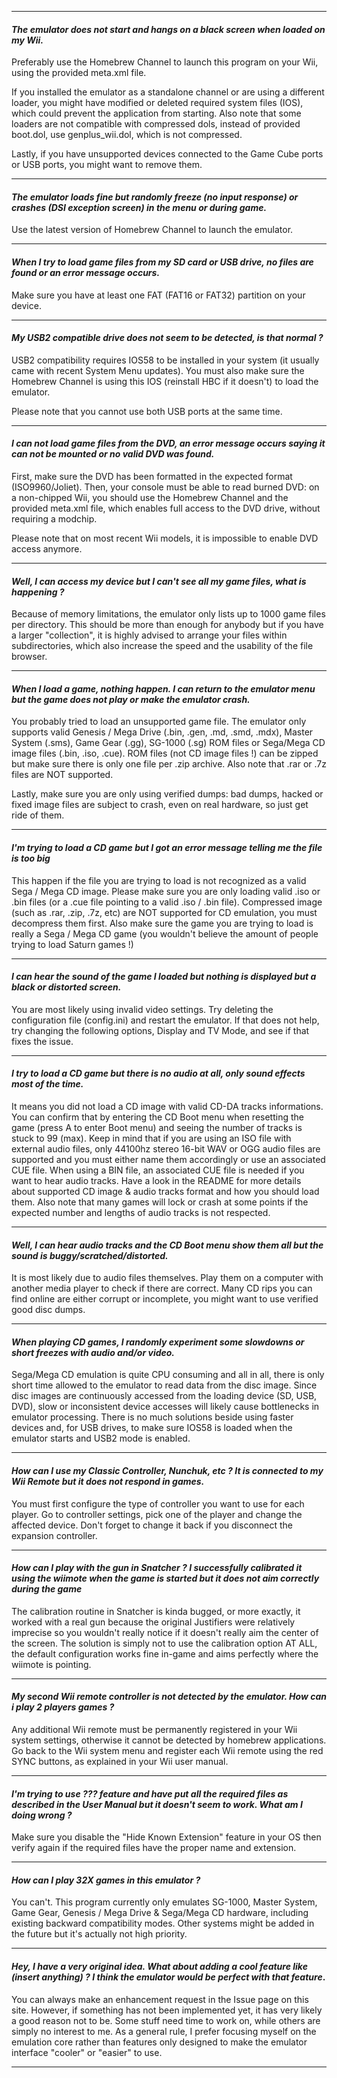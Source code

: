 
---

#### _The emulator does not start and hangs on a black screen when loaded on my Wii._ ####

Preferably use the Homebrew Channel to launch this program on your Wii, using the provided meta.xml file.

If you installed the emulator as a standalone channel or are using a different loader, you might have modified or deleted required system files (IOS), which could prevent the application from starting. Also note that some loaders are not compatible with compressed dols, instead of provided boot.dol, use genplus\_wii.dol, which is not compressed.

Lastly, if you have unsupported devices connected to the Game Cube ports or USB ports, you might want to remove them.


---

#### _The emulator loads fine but randomly freeze (no input response) or crashes (DSI exception screen) in the menu or during game._ ####

Use the latest version of Homebrew Channel to launch the emulator.


---

#### _When I try to load game files from my SD card or USB drive, no files are found or an error message occurs._ ####

Make sure you have at least one FAT (FAT16 or FAT32) partition on your device.

---

#### _My USB2 compatible drive does not seem to be detected, is that normal ?_ ####

USB2 compatibility requires IOS58 to be installed in your system (it usually came with recent System Menu updates). You must also make sure the Homebrew Channel is using this IOS (reinstall HBC if it doesn't) to load the emulator.

Please note that you cannot use both USB ports at the same time.

---

#### _I can not load game files from the DVD, an error message occurs saying it can not be mounted or no valid DVD was found._ ####

First, make sure the DVD has been formatted in the expected format (ISO9960/Joliet). Then, your console must be able to read burned DVD: on a non-chipped Wii, you should use the Homebrew Channel and the provided meta.xml file, which enables full access to the DVD drive, without requiring a modchip.

Please note that on most recent Wii models, it is impossible to enable DVD access anymore.

---


#### _Well, I can access my device but I can't see all my game files, what is happening ?_ ####

Because of memory limitations, the emulator only lists up to 1000 game files per directory. This should be more than enough for anybody but if you have a larger "collection", it is highly advised to arrange your files within subdirectories, which also increase the speed and the usability of the file browser.

---


#### _When I load a game, nothing happen. I can return to the emulator menu but the game does not play or make the emulator crash._ ####

You probably tried to load an unsupported game file. The emulator only supports valid Genesis / Mega Drive (.bin, .gen, .md, .smd, .mdx), Master System (.sms), Game Gear (.gg), SG-1000 (.sg) ROM files or Sega/Mega CD image files (.bin, .iso, .cue). ROM files (not CD image files !) can be zipped but make sure there is only one file per .zip archive. Also note that .rar or .7z files are NOT supported.

Lastly, make sure you are only using verified dumps: bad dumps, hacked or fixed image files are subject to crash, even on real hardware, so just get ride of them.

---


#### _I'm trying to load a CD game but I got an error message telling me the file is too big_ ####

This happen if the file you are trying to load is not recognized as a valid Sega / Mega CD image. Please make sure you are only loading valid .iso or .bin files (or a .cue file pointing to a valid .iso / .bin file). Compressed image (such as .rar, .zip, .7z, etc) are NOT supported for CD emulation, you must decompress them first. Also make sure the game you are trying to load is really a Sega / Mega CD game (you wouldn't believe the amount of people trying to load Saturn games !)


---


#### _I can hear the sound of the game I loaded but nothing is displayed but a black or distorted screen._ ####

You are most likely using invalid video settings. Try deleting the configuration file (config.ini) and restart the emulator. If that does not help, try changing the following options, Display and TV Mode, and see if that fixes the issue.

---


#### _I try to load a CD game but there is no audio at all, only sound effects most of the time._ ####

It means you did not load a CD image with valid CD-DA tracks informations. You can confirm that by entering the CD Boot menu when resetting the game (press A to enter Boot menu) and seeing the number of tracks is stuck to 99 (max). Keep in mind that if you are using an ISO file with external audio files, only 44100hz stereo 16-bit WAV or OGG audio files are supported and you must either name them accordingly or use an associated CUE file. When using a BIN file, an associated CUE file is needed if you want to hear audio tracks. Have a look in the README for more details about supported CD image & audio tracks format and how you should load them. Also note that many games will lock or crash at some points if the expected number and lengths of audio tracks is not respected.

---


#### _Well, I can hear audio tracks and the CD Boot menu show them all but the sound is buggy/scratched/distorted._ ####

It is most likely due to audio files themselves. Play them on a computer with another media player to check if there are correct. Many CD rips you can find online are either corrupt or incomplete, you might want to use verified good disc dumps.

---


#### _When playing CD games, I randomly experiment some slowdowns or short freezes with audio and/or video._ ####

Sega/Mega CD emulation is quite CPU consuming and all in all, there is only short time allowed to the emulator to read data from the disc image. Since disc images are continuously accessed from the loading device (SD, USB, DVD), slow or inconsistent device accesses will likely cause bottlenecks in emulator processing. There is no much solutions beside using faster devices and, for USB drives, to make sure IOS58 is loaded when the emulator starts and USB2 mode is enabled.


---


#### _How can I use my Classic Controller, Nunchuk, etc ? It is connected to my Wii Remote but it does not respond in games._ ####

You must first configure the type of controller you want to use for each player. Go to controller settings, pick one of the player and change the affected device. Don't forget to change it back if you disconnect the expansion controller.

---


#### _How can I play with the gun in Snatcher ? I successfully calibrated it using the wiimote when the game is started but it does not aim correctly during the game_ ####

The calibration routine in Snatcher is kinda bugged, or more exactly, it worked with a real gun because the original Justifiers were relatively imprecise so you wouldn't really notice if it doesn't really aim the center of the screen. The solution is simply not to use the calibration option AT ALL, the default configuration works fine in-game and aims perfectly where the wiimote is pointing.

---


#### _My second Wii remote controller is not detected by the emulator. How can i play 2 players games ?_ ####

Any additional Wii remote must be permanently registered in your Wii system settings, otherwise it cannot be detected by homebrew applications. Go back to the Wii system menu and register each Wii remote using the red SYNC buttons, as explained in your Wii user manual.

---


#### _I'm trying to use ??? feature and have put all the required files as described in the User Manual but it doesn't seem to work. What am I doing wrong ?_ ####

Make sure you disable the "Hide Known Extension" feature in your OS then verify again if the required files have the proper name and extension.

---


#### _How can I play 32X games in this emulator ?_ ####

You can't. This program currently only emulates SG-1000, Master System, Game Gear, Genesis / Mega Drive & Sega/Mega CD hardware, including existing backward compatibility modes. Other systems might be added in the future but it's actually not high priority.

---


#### _Hey, I have a very original idea. What about adding a cool feature like (insert anything) ? I think the emulator would be perfect with that feature_. ####

You can always make an enhancement request in the Issue page on this site. However, if something has not been implemented yet, it has very likely a good reason not to be. Some stuff need time to work on, while others are simply no interest to me. As a general rule, I prefer focusing myself on the emulation core rather than features only designed to make the emulator interface "cooler" or "easier" to use.

---
